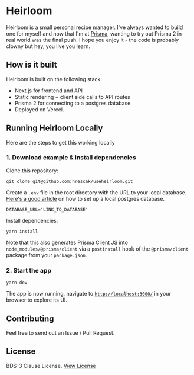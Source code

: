 # Heirloom

Heirloom is a small personal recipe manager. I've always wanted to build one for myself and now that I'm at [Prisma](https://prisma.io), wanting to try out Prisma 2 in real world was the final push. I hope you enjoy it - the code is probably clowny but hey, you live you learn.

## How is it built

Heirloom is built on the following stack:

- Next.js for frontend and API
- Static rendering  + client side calls to API routes
- Prisma 2 for connecting to a postgres database
- Deployed on Vercel.

## Running Heirloom Locally 

Here are the steps to get this working locally

### 1. Download example & install dependencies

Clone this repository:

```
git clone git@github.com:hrescak/useheirloom.git
```


Create a `.env` file in the root directory with the URL to your local database. [Here's a good article](https://www.prisma.io/docs/guides/database-workflows/setting-up-a-database/postgresql) on how to set up a local postgres database.

```
DATABASE_URL='LINK_TO_DATABASE'
```


Install dependencies:

```
yarn install
```

Note that this also generates Prisma Client JS into `node_modules/@prisma/client` via a `postinstall` hook of the `@prisma/client` package from your `package.json`.

### 2. Start the app

```
yarn dev
```

The app is now running, navigate to [`http://localhost:3000/`](http://localhost:3000/) in your browser to explore its UI.

## Contributing

Feel free to send out an Issue / Pull Request.

## License

BDS-3 Clause License. [View License](https://github.com/hrescak/useheirloom/blob/master/LICENSE)